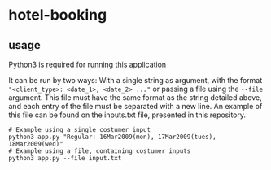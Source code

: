 # hotel-booking

## usage
Python3 is required for running this application

It can be run by two ways: With a single string as argument, with the format `"<client_type>: <date_1>, <date_2> ..."` or passing a file using the `--file` argument. This file must have the same format as the string detailed above, and each entry of the file must be separated with a new line. An example of this file can be found on the inputs.txt file, presented in this repository.


```
# Example using a single costumer input
python3 app.py "Regular: 16Mar2009(mon), 17Mar2009(tues), 18Mar2009(wed)"
# Example using a file, containing costumer inputs
python3 app.py --file input.txt
```

